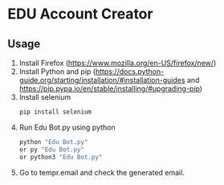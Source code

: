 # EDU Account Creator

## Usage
1. Install Firefox (https://www.mozilla.org/en-US/firefox/new/)
2. Install Python and pip (https://docs.python-guide.org/starting/installation/#installation-guides and https://pip.pypa.io/en/stable/installing/#upgrading-pip)
3. Install selenium
   ```bash
   pip install selenium
   ```
4. Run Edu Bot.py using python
   ```bash
   python "Edu Bot.py"
   or py "Edu Bot.py"
   or python3 "Edu Bot.py"
   ```
5. Go to tempr.email and check the generated email.
